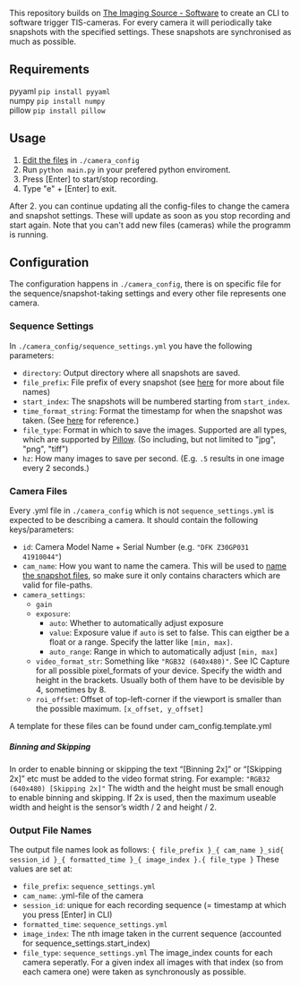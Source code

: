 This repository builds on [The Imaging Source - Software](https://github.com/TheImagingSource/IC-Imaging-Control-Samples/tree/master/Python/tisgrabber) to create an CLI to software trigger TIS-cameras. For every camera it will periodically take snapshots with the specified settings. These snapshots are synchronised as much as possible.

Requirements
------------
pyyaml `pip install pyyaml`<br>
numpy `pip install numpy`<br>
pillow `pip install pillow`

Usage
-----
1. [Edit the files](#configuration) in `./camera_config`
2. Run `python main.py` in your prefered python enviroment.
3. Press [Enter] to start/stop recording.
4. Type "e" + [Enter] to exit.

After 2. you can continue updating all the config-files to change the camera and snapshot settings. These will update as soon as you stop recording and start again. Note that you can't add new files (cameras) while the programm is running.

Configuration
-------------
The configuration happens in `./camera_config`, there is on specific file for the sequence/snapshot-taking settings and every other file represents one camera.

### Sequence Settings
In `./camera_config/sequence_settings.yml` you have the following parameters:
- `directory`: Output directory where all snapshots are saved.
- `file_prefix`: File prefix of every snapshot (see [here](#output-file-names) for more about file names)
- `start_index`: The snapshots will be numbered starting from `start_index`.
- `time_format_string`: Format the timestamp for when the snapshot was taken. (See [here](https://strftime.org/) for reference.)
- `file_type`: Format in which to save the images. Supported are all types, which are supported by [Pillow]([https://python-pillow.org/](https://pillow.readthedocs.io/en/stable/handbook/image-file-formats.html)). (So including, but not limited to "jpg", "png", "tiff")
- `hz`: How many images to save per second. (E.g. `.5` results in one image every 2 seconds.)

### Camera Files
Every .yml file in `./camera_config` which is not `sequence_settings.yml` is expected to be describing a camera. It should contain the following keys/parameters:
- `id`: Camera Model Name + Serial Number (e.g. `"DFK Z30GP031 41910044"`)
- `cam_name`: How you want to name the camera. This will be used to [name the snapshot files](#output-file-names), so make sure it only contains characters which are valid for file-paths.
- `camera_settings`:
  - `gain`
  - `exposure`:
    - `auto`: Whether to automatically adjust exposure
    - `value`: Exposure value if `auto` is set to false. This can eigther be a float or a range. Specify the latter like `[min, max]`.
    - `auto_range`: Range in which to automatically adjust `[min, max]`
  - `video_format_str`: Something like `"RGB32 (640x480)"`. See IC Capture for all possible pixel_formats of your device. Specify the width and height in the brackets. Usually both of them have to be devisible by 4, sometimes by 8. 
  - `roi_offset`: Offset of top-left-corner if the viewport is smaller than the possible maximum. `[x_offset, y_offset]`

A template for these files can be found under cam_config.template.yml

##### Binning and Skipping
In order to enable binning or skipping the text “[Binning 2x]” or “[Skipping 2x]” etc must be added to the video format string. For example: `"RGB32 (640x480) [Skipping 2x]"`
The width and the height must be small enough to enable binning and skipping. If 2x is used, then the maximum useable width and height is the sensor’s width / 2 and height / 2.

### Output File Names
The output file names look as follows:
`{ file_prefix }_{ cam_name }_sid{ session_id }_{ formatted_time }_{ image_index }.{ file_type }`
These values are set at:
- `file_prefix`: `sequence_settings.yml`
- `cam_name`: .yml-file of the camera
- `session_id`: unique for each recording sequence (= timestamp at which you press [Enter] in CLI)
- `formatted_time`: `sequence_settings.yml`
- `image_index`: The nth image taken in the current sequence (accounted for sequence_settings.start_index)
- `file_type`: `sequence_settings.yml`
The image_index counts for each camera seperatly. For a given index all images with that index (so from each camera one) were taken as synchronously as possible.

